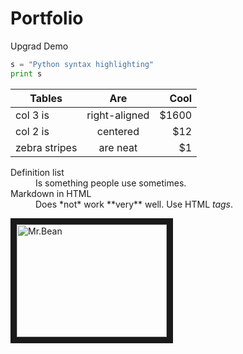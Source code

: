 # Portfolio
Upgrad Demo


```python
s = "Python syntax highlighting"
print s
```


| Tables        | Are           | Cool  |
| ------------- |:-------------:| -----:|
| col 3 is      | right-aligned | $1600 |
| col 2 is      | centered      |   $12 |
| zebra stripes | are neat      |    $1 |



<dl>
  <dt>Definition list</dt>
  <dd>Is something people use sometimes.</dd>

  <dt>Markdown in HTML</dt>
  <dd>Does *not* work **very** well. Use HTML <em>tags</em>.</dd>
</dl>


<a href="http://www.youtube.com/watch?feature=player_embedded&v=yHgLTGXY2So
" target="_blank"><img src="http://img.youtube.com/vi/yHgLTGXY2So/0.jpg" 
alt="Mr.Bean" width="240" height="180" border="10" /></a>

